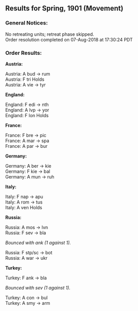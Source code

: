 Results for Spring, 1901 (Movement)
-----------------------------------

### General Notices:

No retreating units; retreat phase skipped.  
Order resolution completed on 07-Aug-2018 at 17:30:24 PDT  

### Order Results:

**Austria:**

Austria: A bud -> rum  
Austria: F tri Holds  
Austria: A vie -> tyr  

**England:**

England: F edi -> nth  
England: A lvp -> yor  
England: F lon Holds  

**France:**

France: F bre -> pic  
France: A mar -> spa  
France: A par -> bur  

**Germany:**

Germany: A ber -> kie  
Germany: F kie -> bal  
Germany: A mun -> ruh  

**Italy:**

Italy: F nap -> apu  
Italy: A rom -> tus  
Italy: A ven Holds  

**Russia:**

Russia: A mos -> lvn  
Russia: F sev -> bla

_Bounced with ank (1 against 1)._

Russia: F stp/sc -> bot  
Russia: A war -> ukr  

**Turkey:**

Turkey: F ank -> bla

_Bounced with sev (1 against 1)._

Turkey: A con -> bul  
Turkey: A smy -> arm

